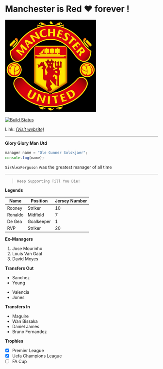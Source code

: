# Manchester is Red :heart: forever !
<!-- ![rohit maan](ManchesterUnited.jpg "helloji") -->
<img src = "ManchesterUnited.jpg"  alt = "Manchester United"  width=300  title= "ManUtd Logo">

[![Build Status](https://travis-ci.org/github/training-kit.svg?branch=master)](https://travis-ci.org/github/training-kit)

Link: _[(Visit website)](https://www.manutd.com/ "OfficialSite")_

---

**Glory Glory Man Utd** 

```javascript
manager name = "Ole Gunner Solskjaer";
console.log(name); 
```

`SirAlexFerguson` was the greatest manager of all time

*******

>     Keep Supporting Till You Die!

**Legends**

|   Name  |  Position  | Jersey Number
| ------- | ---------- | -------------
| Rooney  |  Striker   |     10
| Ronaldo |  Midfield  |     7
| De Gea  | Goalkeeper |     1
|   RVP   |  Striker   |     20

**Ex-Managers**
1. Jose Mourinho
2. Louis Van Gaal
3. David Moyes

**Transfers Out** 
* Sanchez
* Young
- Valencia
- Jones

**Transfers In**
- Maguire
- Wan Bissaka
- Daniel James
- Bruno Fernandez

**Trophies**
* [x] Premier League
* [x] Uefa Champions League
* [ ] FA Cup
